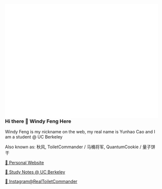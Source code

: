 <img align="right" src="https://github.com/toiletcommander/toiletcommander/blob/main/github-metrics.svg">

### Hi there 👋 Windy Feng Here

Windy Feng is my nickname on the web, my real name is Yunhao Cao and I am a student @ UC Berkeley

Also known as: 秋风, ToiletCommander / 马桶将军, QuantumCookie / 量子饼干

[🔗 Personal Website](https://toiletcommander.github.io/personal-blog/)

[🔗 Study Notes @ UC Berkeley](https://toiletcommander.github.io/Opensourced-Study-Notes-Berkeley/)

[🔗 Instagram@RealToiletCommander](https://www.instagram.com/realtoiletcommander/)
